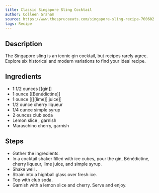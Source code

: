 ```yaml
---
title: Classic Singapore Sling Cocktail
author: Colleen Graham
source: https://www.thespruceeats.com/singapore-sling-recipe-760602
tags: Recipe
---
```

## Description
The Singapore sling is an iconic gin cocktail, but recipes rarely agree. Explore six historical and modern variations to find your ideal recipe.
## Ingredients
- 1 1/2 ounces [[gin]] 
- 1 ounce [[Bénédictine]]
- 1 ounce [[[[lime]] juice]] 
- 1/2 ounce cherry liqueur
- 1/4 ounce simple syrup
- 2 ounces club soda
- Lemon slice , garnish
- Maraschino cherry, garnish
## Steps
- Gather the ingredients.
- In a cocktail shaker filled with ice cubes, pour the gin, Bénédictine, cherry liqueur, lime juice, and simple syrup.
- Shake well .
- Strain into a highball glass over fresh ice.
- Top with club soda.
- Garnish with a lemon slice and cherry. Serve and enjoy.